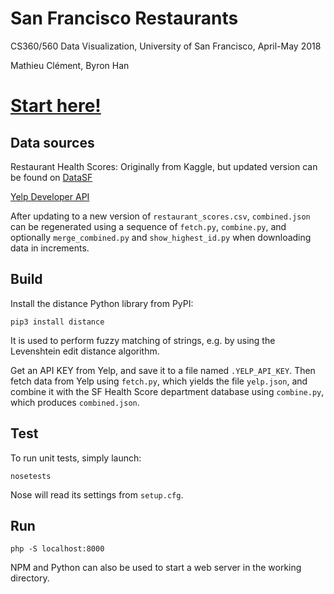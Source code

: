 # San Francisco Restaurants

CS360/560 Data Visualization, University of San Francisco, April-May 2018

Mathieu Clément, Byron Han

# [Start here!](map.html)

## Data sources

Restaurant Health Scores: Originally from Kaggle, but updated version can be found on [DataSF](https://data.sfgov.org/Health-and-Social-Services/Restaurant-Scores-LIVES-Standard/pyih-qa8i)

[Yelp Developer API](https://www.yelp.com/developers/documentation/v3/business_search)

After updating to a new version of `restaurant_scores.csv`, `combined.json` can be regenerated using a sequence of `fetch.py`, `combine.py`, and optionally `merge_combined.py` and `show_highest_id.py` when downloading data in increments.

## Build

Install the distance Python library from PyPI:

    pip3 install distance

It is used to perform fuzzy matching of strings, e.g. by using the Levenshtein edit distance algorithm.

Get an API KEY from Yelp, and save it to a file named `.YELP_API_KEY`. Then fetch data from Yelp using `fetch.py`, which yields the file `yelp.json`, and combine it with the SF Health Score department database using `combine.py`, which produces `combined.json`.

## Test

To run unit tests, simply launch:

    nosetests

Nose will read its settings from `setup.cfg`.

## Run

    php -S localhost:8000

NPM and Python can also be used to start a web server in the working directory.
